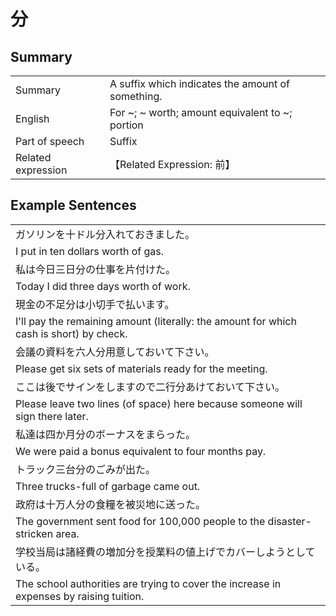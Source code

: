 # 分

## Summary

<table><tr>   <td>Summary</td>   <td>A suffix which indicates the amount of something.</td></tr><tr>   <td>English</td>   <td>For ~; ~ worth; amount equivalent to ~; portion</td></tr><tr>   <td>Part of speech</td>   <td>Suffix</td></tr><tr>   <td>Related expression</td>   <td>【Related Expression: 前】</td></tr></table>

## Example Sentences

<table><tr><td>ガソリンを十ドル分入れておきました。</td></tr><tr><td>I put in ten dollars worth of gas.</td></tr><tr><td>私は今日三日分の仕事を片付けた。</td></tr><tr><td>Today I did three days worth of work.</td></tr><tr><td>現金の不足分は小切手で払います。</td></tr><tr><td>I'll pay the remaining amount (literally: the amount for which cash is short) by check.</td></tr><tr><td>会議の資料を六人分用意しておいて下さい。</td></tr><tr><td>Please get six sets of materials ready for the meeting.</td></tr><tr><td>ここは後でサインをしますので二行分あけておいて下さい。</td></tr><tr><td>Please leave two lines (of space) here because someone will sign there later.</td></tr><tr><td>私達は四か月分のボーナスをまらった。</td></tr><tr><td>We were paid a bonus equivalent to four months pay.</td></tr><tr><td>トラック三台分のごみが出た。</td></tr><tr><td>Three trucks-full of garbage came out.</td></tr><tr><td>政府は十万人分の食糧を被災地に送った。</td></tr><tr><td>The government sent food for 100,000 people to the disaster-stricken area.</td></tr><tr><td>学校当局は諸経費の増加分を授業料の値上げでカバーしようとしている。</td></tr><tr><td>The school authorities are trying to cover the increase in expenses by raising tuition.</td></tr></table>

